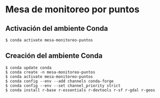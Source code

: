 # Mesa de monitoreo por puntos

## Activación del ambiente Conda
```shell
$ conda activate mesa-monitoreo-puntos
```

## Creación del ambiente Conda
```shell
$ conda update conda
$ conda create -n mesa-monitoreo-puntos
$ conda activate mesa-monitoreo-puntos
$ conda config --env --add channels conda-forge
$ conda config --env --set channel_priority strict
$ conda install r-base r-essentials r-devtools r-sf r-gdal r-geos
```
